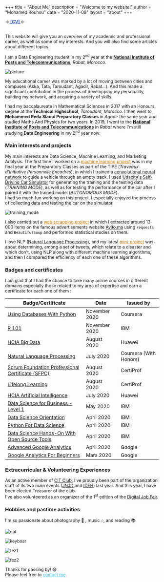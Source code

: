 +++
title = "About Me"
description = "Welcome to my website!"
author = "Mohamed Kouhou"
date = "2020-11-08"
layout = "about"
+++

→<strong><a href='files/mon_CV_V4.pdf' style='color : rgb(61, 101, 194);'> [CV] </a></strong>← <br> <br>  

This website will give you an overview of my academic and professional career, as well as some of my interests. And you will also find some articles about different topics.  
  
I am a Data Engineering student in my 2<sup>nd</sup> year at the **[National Institute of Posts and Telecommunications](http://inpt.ac.ma)**, _Rabat, Morocco_.

![picture](/images/2.JPG)  

My educational career was marked by a lot of moving between cities and compuses (Akka, Tata, Taroudant, Agadir, Rabat...). And this made a significant contribution in the process of developping my personality, building my network, and acquiring a variety of skills.    

I had my baccalaureate in Mathematical Sciences in 2017 with an Honours degree at the __Technical Highschool__, _Taroudant, Morocco_. I then went to __Mohammed Reda Slaoui Preparatory Classes__ in _Agadir_ the same year and studied Maths And Physics for two years. In 2019, I went to the **[National Institute of Posts and Telecommunications](http://inpt.ac.ma)** in _Rabat_ where I'm still studying __Data Engineering__ in my 2<sup>nd</sup> year now.  

### Main interests and projects

My main interests are Data Science, Machine Learning, and Marketing Analysis. The first time I worked on a <a href='/files/Rapport_TIPE_2019.pdf' style='color : rgb(210,120,0);'>machine learning project</a> was in my final year at the Preparatory Classes as part of the TIPE (_Traveaux d'Initiative Personnelle Encadrés_), in which I trained a [convolutional neural network](https://en.wikipedia.org/wiki/Convolutional_neural_network) to guide a vehicle through an empty track. I used [Udacity's Self-Driving Car Simulator](https://github.com/udacity/self-driving-car-sim) for generating the training and the testing data (_TRAINING MODE_), as well as for testing the performance of the car after I paired it with the trained model (_AUTONOMOUS MODE_).  
I had so much fun working on this project. I especially enjoyed the process of collecting data and testing the car on the simulator.
  
![training_mode](/images/10.jpg "This is not a video game lol. I was collecting road data (steering angle, speed, acceleration...) by driving the car manually")  

I also carried out a <a href='https://github.com/KouhouMed/scrapping_avito.ma' style='color : rgb(210,120,0);'>web scrapping project</a> in which I extracted around 13 000 items on the famous advertisements website [Avito.ma](https://avito.ma) using `requests` and `BeautifulSoup` and performed statistical studies on them.  

I love NLP ([Natural Language Processing](https://en.wikipedia.org/wiki/Natural_language_processing)), and my latest <a href='https://github.com/KouhouMed/disaster-tweet-classification/' style='color : rgb(210,120,0);'>mini-project</a> was about determining, among a set of tweets, which relate to a disaster and which don't, using NLP along with different machine learning algorithms, and then I compared the efficiency of each one of these algorithms.  

### Badges and certificates

I am glad that I had the chance to take many online courses in different domains especially those related to my area of expertise and earn a certificate for each one of them :  

   Badge/Certificate | Date | Issued by
---------------------|------|--------
[Using Databases With Python](/files/Coursera_Using_Databases_With_Python.pdf)   |  November 2020  | Coursera
[R 101](/files/R_101.pdf)   |  November 2020  | IBM
[HCIA Big Data](/files/HCIA-Big_Data_certificate.pdf)   |  August 2020  | Huawei
[Natural Language Processing](/files/Coursera_NLP.pdf)   |  July 2020  | Coursera (With Honors)
[Scrum Foundation Professional Certificate (SFPC)](https://www.youracclaim.com/badges/b0e314e6-cccb-4357-9449-55a1aaba3150/public_url)   |  August 2020  | CertiProf 
[Lifelong Learning](https://www.youracclaim.com/badges/a1b514fa-b1df-400c-95ce-e27303ec4492/public_url)   |  August 2020  | CertiProf
[HCIA Artificial Intelligence](/files/Huawei_HCIA_AI_certificate.pdf)   |  July 2020  | Huawei
[Data Science for Business - Level 1](https://www.youracclaim.com/badges/bb52abdb-df1d-4b91-86e1-b7392a2faddb/public_url)   |  May 2020  | IBM
[Data Science Orientation](https://www.youracclaim.com/badges/e13f5e07-42b5-477b-9a8b-c125ffc11b23/public_url)   |  April 2020  | IBM
[Python For Data Science](/files/Py_for_DS.pdf)   |  April 2020  | IBM
[Data Science Hands-On With Open Source Tools](/files/DS_Hands_On.pdf)   |  April 2020  | IBM
[Advanced Google Analytics](/files/Advanced_Google_Analytics.pdf)   |  April 2020  | Google
[Google Analytics For Beginners](/files/Google_Analytics_For_Beginners.pdf)   |  Mars 2020  | Google

### Extracurricular & Volunteering Experiences

As an active member of [CIT Club](m.facebook.com/CIT.INPT/), I've proudly been part of the organization staff of its two main events ([JNJD](https://www.facebook.com/JNJD.CIT/) and [IDEH](https://www.linkedin.com/events/6605234090222460928/)) last year. And this year, I have been elected Treasurer of the club.  
I've also volunteered as an organizer of the 1<sup>st</sup> edition of the [Digital Job Fair](https://www.facebook.com/events/institut-national-des-postes-et-télécommunications/digital-job-fair/219488442411210/).  

### Hobbies and pastime activities

I'm so passionate about photography 📸 , music 🎶, and reading 📚

![cat](/images/cat.jpg)  

![keyboar](/images/keyboard.jpeg)

![fez1](/images/fez1.jpeg)

![fez2](/images/fez2.jpg)

Thanks for passing by! 😄  
Please feel free to <a href='mailto:mohamedkouhou@gmail.com' style='color : rgb(65, 193, 225);'>contact me</a>.